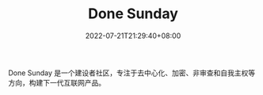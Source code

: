 ﻿---
weight: 
title: "Done Sunday"
description: "Done Sunday 是一个建设者社区，专注于去中心化、加密、非审查和自我主权等方向，构建下一代互联网产品"
date: 2022-07-21T21:29:40+08:00
lastmod: 2022-07-21T09:55:40+08:00
draft: false
authors: ["Cindy"]
featuredImage: "done-sunday.jpg"
link: "https://donesunday.com/"
tags: ["研究机构","Done Sunday"]
categories: ["navigation"]
navigation: ["研究机构"]
lightgallery: true
toc: true
pinned: false
recommend: false
recommend1: false
---
Done Sunday 是一个建设者社区，专注于去中心化、加密、非审查和自我主权等方向，构建下一代互联网产品。
